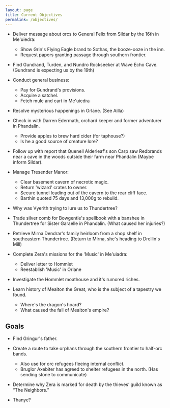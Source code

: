 ```yaml
---
layout: page
title: Current Objectives
permalink: /objectives/
---
```

- Deliver message about orcs to General Felix from Sildar by the 16th in Me'uiedra:
  - Show Grin's Flying Eagle brand to Sothas, the booze-ooze in the inn.
  - Request papers granting passage through southern frontier.

- Find Gundrand, Turden, and Nundro Rockseeker at Wave Echo Cave. (Gundrand is expecting us by the 19th)

- Conduct general business:
  - Pay for Gundrand's provisions.
  - Acquire a satchel.
  - Fetch mule and cart in Me'uiedra
  
- Resolve mysterious happenings in Orlane. (See Ailla)

- Check in with Darren Edermath, orchard keeper and former adventurer in Phandalin. 
  - Provide apples to brew hard cider (for taphouse?)
  - Is he a good source of creature lore?

- Follow up with report that Quenell Alderleaf's son Carp saw Redbrands near a cave in the woods outside their farm near Phandalin (Maybe inform Sildar).

- Manage Tresender Manor: 
  - Clear basement cavern of necrotic magic.
  - Return 'wizard' crates to owner.
  - Secure tunnel leading out of the cavern to the rear cliff face.
  - Barthin quoted 75 days and 13,000g to rebuild.

- Why was Vyerith trying to lure us to Thundertree?

- Trade silver comb for Bowgentle's spellbook with a banshee in Thundertree for Sister Garaelle in Phandalin. (What caused her injuries?)

- Retrieve Mirna Dendrar's family heirloom from a shop shelf in southeastern Thundertree. (Return to Mirna, she's heading to Drellin's Mill)

- Complete Zera's missions for the 'Music' in Me'uiadra:
  - Deliver letter to Hommlet
  - Reestablish 'Music' in Orlane

- Investigate the Hommlet moathouse and it's rumored riches.

- Learn history of Mealton the Great, who is the subject of a tapestry we found.
  - Where's the dragon's hoard?
  - What caused the fall of Mealton's empire?

## Goals

- Find Gringur's father.

- Create a route to take orphans through the southern frontier to half-orc bands.
  - Also use for orc refugees fleeing internal conflict.
  - Bruglor Axebiter has agreed to shelter refugees in the north. (Has sending stone to communicate)

- Determine why Zera is marked for death by the thieves’ guild known as “The Neighbors.”

- Thanye?
